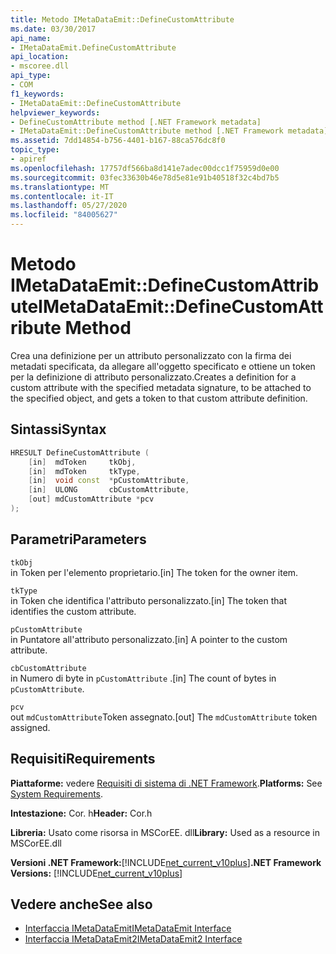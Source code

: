 ```yaml
---
title: Metodo IMetaDataEmit::DefineCustomAttribute
ms.date: 03/30/2017
api_name:
- IMetaDataEmit.DefineCustomAttribute
api_location:
- mscoree.dll
api_type:
- COM
f1_keywords:
- IMetaDataEmit::DefineCustomAttribute
helpviewer_keywords:
- DefineCustomAttribute method [.NET Framework metadata]
- IMetaDataEmit::DefineCustomAttribute method [.NET Framework metadata]
ms.assetid: 7dd14854-b756-4401-b167-88ca576dc8f0
topic_type:
- apiref
ms.openlocfilehash: 17757df566ba8d141e7adec00dcc1f75959d0e00
ms.sourcegitcommit: 03fec33630b46e78d5e81e91b40518f32c4bd7b5
ms.translationtype: MT
ms.contentlocale: it-IT
ms.lasthandoff: 05/27/2020
ms.locfileid: "84005627"
---
```

# <a name="imetadataemitdefinecustomattribute-method"></a><span data-ttu-id="2ff17-102">Metodo IMetaDataEmit::DefineCustomAttribute</span><span class="sxs-lookup"><span data-stu-id="2ff17-102">IMetaDataEmit::DefineCustomAttribute Method</span></span>
<span data-ttu-id="2ff17-103">Crea una definizione per un attributo personalizzato con la firma dei metadati specificata, da allegare all'oggetto specificato e ottiene un token per la definizione di attributo personalizzato.</span><span class="sxs-lookup"><span data-stu-id="2ff17-103">Creates a definition for a custom attribute with the specified metadata signature, to be attached to the specified object, and gets a token to that custom attribute definition.</span></span>  
  
## <a name="syntax"></a><span data-ttu-id="2ff17-104">Sintassi</span><span class="sxs-lookup"><span data-stu-id="2ff17-104">Syntax</span></span>  
  
```cpp  
HRESULT DefineCustomAttribute (
    [in]  mdToken     tkObj,
    [in]  mdToken     tkType,
    [in]  void const  *pCustomAttribute,
    [in]  ULONG       cbCustomAttribute,
    [out] mdCustomAttribute *pcv
);  
```  
  
## <a name="parameters"></a><span data-ttu-id="2ff17-105">Parametri</span><span class="sxs-lookup"><span data-stu-id="2ff17-105">Parameters</span></span>  
 `tkObj`  
 <span data-ttu-id="2ff17-106">in Token per l'elemento proprietario.</span><span class="sxs-lookup"><span data-stu-id="2ff17-106">[in] The token for the owner item.</span></span>  
  
 `tkType`  
 <span data-ttu-id="2ff17-107">in Token che identifica l'attributo personalizzato.</span><span class="sxs-lookup"><span data-stu-id="2ff17-107">[in] The token that identifies the custom attribute.</span></span>  
  
 `pCustomAttribute`  
 <span data-ttu-id="2ff17-108">in Puntatore all'attributo personalizzato.</span><span class="sxs-lookup"><span data-stu-id="2ff17-108">[in] A pointer to the custom attribute.</span></span>  
  
 `cbCustomAttribute`  
 <span data-ttu-id="2ff17-109">in Numero di byte in `pCustomAttribute` .</span><span class="sxs-lookup"><span data-stu-id="2ff17-109">[in] The count of bytes in `pCustomAttribute`.</span></span>  
  
 `pcv`  
 <span data-ttu-id="2ff17-110">out `mdCustomAttribute`Token assegnato.</span><span class="sxs-lookup"><span data-stu-id="2ff17-110">[out] The `mdCustomAttribute` token assigned.</span></span>  
  
## <a name="requirements"></a><span data-ttu-id="2ff17-111">Requisiti</span><span class="sxs-lookup"><span data-stu-id="2ff17-111">Requirements</span></span>  
 <span data-ttu-id="2ff17-112">**Piattaforme:** vedere [Requisiti di sistema di .NET Framework](../../get-started/system-requirements.md).</span><span class="sxs-lookup"><span data-stu-id="2ff17-112">**Platforms:** See [System Requirements](../../get-started/system-requirements.md).</span></span>  
  
 <span data-ttu-id="2ff17-113">**Intestazione:** Cor. h</span><span class="sxs-lookup"><span data-stu-id="2ff17-113">**Header:** Cor.h</span></span>  
  
 <span data-ttu-id="2ff17-114">**Libreria:** Usato come risorsa in MSCorEE. dll</span><span class="sxs-lookup"><span data-stu-id="2ff17-114">**Library:** Used as a resource in MSCorEE.dll</span></span>  
  
 <span data-ttu-id="2ff17-115">**Versioni .NET Framework:**[!INCLUDE[net_current_v10plus](../../../../includes/net-current-v10plus-md.md)]</span><span class="sxs-lookup"><span data-stu-id="2ff17-115">**.NET Framework Versions:** [!INCLUDE[net_current_v10plus](../../../../includes/net-current-v10plus-md.md)]</span></span>  
  
## <a name="see-also"></a><span data-ttu-id="2ff17-116">Vedere anche</span><span class="sxs-lookup"><span data-stu-id="2ff17-116">See also</span></span>

- [<span data-ttu-id="2ff17-117">Interfaccia IMetaDataEmit</span><span class="sxs-lookup"><span data-stu-id="2ff17-117">IMetaDataEmit Interface</span></span>](imetadataemit-interface.md)
- [<span data-ttu-id="2ff17-118">Interfaccia IMetaDataEmit2</span><span class="sxs-lookup"><span data-stu-id="2ff17-118">IMetaDataEmit2 Interface</span></span>](imetadataemit2-interface.md)
